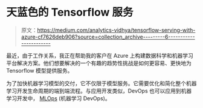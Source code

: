 # 天蓝色的 Tensorflow 服务

> 原文：<https://medium.com/analytics-vidhya/tensorflow-serving-with-azure-cf7626deb906?source=collection_archive---------6----------------------->

最近，由于工作关系，我正在帮助我的客户在 Azure 上构建数据科学和机器学习平台解决方案。他们想要解决的一个有趣的趋势性挑战是如何更容易、更快地为 Tensorflow 模型提供服务。

为了加快机器学习模型的交付，它不仅限于模型服务。它需要优化和简化整个机器学习开发生命周期的端到端流程。与应用开发类似，DevOps 也可以应用到机器学习开发中， [MLOps](https://azure.microsoft.com/en-us/services/machine-learning/mlops/) (机器学习 DevOps)。